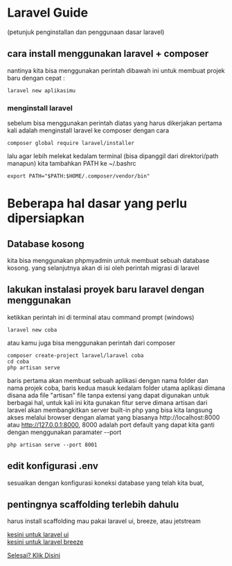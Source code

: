 # Laravel Guide

(petunjuk penginstallan dan penggunaan dasar laravel)

## cara install menggunakan laravel + composer

nantinya kita bisa menggunakan perintah dibawah ini untuk membuat projek baru dengan cepat :

```
laravel new aplikasimu
```

### menginstall laravel

sebelum bisa menggunakan perintah diatas yang harus dikerjakan pertama kali adalah menginstall laravel ke composer dengan cara

```
composer global require laravel/installer
```

lalu agar lebih melekat kedalam terminal (bisa dipanggil dari direktori/path manapun) kita tambahkan PATH ke ~/.bashrc

```
export PATH="$PATH:$HOME/.composer/vendor/bin"
```

# Beberapa hal dasar yang perlu dipersiapkan

## Database kosong

kita bisa menggunakan phpmyadmin untuk membuat sebuah database kosong. yang selanjutnya akan di isi oleh perintah migrasi di laravel

## lakukan instalasi proyek baru laravel dengan menggunakan

ketikkan perintah ini di terminal atau command prompt (windows)

```
laravel new coba
```

atau kamu juga bisa menggunakan perintah dari composer

```
composer create-project laravel/laravel coba
cd coba
php artisan serve
```

baris pertama akan membuat sebuah aplikasi dengan nama folder dan nama projek coba, baris kedua masuk kedalam folder utama aplikasi dimana disana ada file "artisan" file tanpa extensi yang dapat digunakan untuk berbagai hal, untuk kali ini kita gunakan fitur serve dimana artisan dari laravel akan membangkitkan server built-in php yang bisa kita langsung akses melalui browser dengan alamat yang biasanya http://localhost:8000 atau http://127.0.0.1:8000, 8000 adalah port default yang dapat kita ganti dengan menggunakan paramater --port

```
php artisan serve --port 8001
```

## edit konfigurasi .env

sesuaikan dengan konfigurasi koneksi database yang telah kita buat,

## pentingnya scaffolding terlebih dahulu

harus install scaffolding mau pakai laravel ui, breeze, atau jetstream

[kesini untuk laravel ui](guide-install-laravel-ui.md)<br>
[kesini untuk laravel breeze](laravel-8-breeze-auth.md)

[Selesai? Klik Disini](guide.md)
